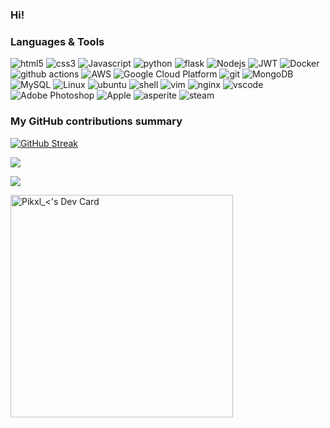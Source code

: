 ### Hi!



<h3>Languages & Tools</h3>
<p>
  <img alt="html5" src="https://img.shields.io/badge/-HTML5-E34F26?style=flat-square&logo=html5&logoColor=white" />
  <img alt="css3" src="https://img.shields.io/badge/css3-%231572B6.svg?style=flat-square&logo=css3&logoColor=white" />
  <img alt="Javascript" src="https://img.shields.io/badge/-javascript-f7df1c?style=flat-square&logo=javascript&logoColor=black" />
  <img alt="python" src="https://img.shields.io/badge/python-3670A0?style=flat-square&logo=python&logoColor=ffdd54"/>
  <img alt="flask" src="https://img.shields.io/badge/flask-%23000.svg?style=flat-square&logo=flask&logoColor=white"/>
  <img alt="Nodejs" src="https://img.shields.io/badge/-Nodejs-43853d?style=flat-square&logo=Node.js&logoColor=white" />
  <img alt="JWT" src="https://img.shields.io/badge/JWT-black?style=flat-square&logo=JSON%20web%20tokens" />
  <img alt="Docker" src="https://img.shields.io/badge/-Docker-46a2f1?style=flat-square&logo=docker&logoColor=white" />
  <img alt="github actions" src="https://img.shields.io/badge/-Github_Actions-2088FF?style=flat-square&logo=github-actions&logoColor=white" />
  <img alt="AWS" src="https://img.shields.io/badge/AWS-%23FF9900.svg?style=flat-square&logo=amazon-aws&logoColor=white" />
  <img alt="Google Cloud Platform" src="https://img.shields.io/badge/-Google_Cloud_Platform-1a73e8?style=flat-square&logo=google-cloud&logoColor=white" />
  <img alt="git" src="https://img.shields.io/badge/-Git-F05032?style=flat-square&logo=git&logoColor=white" />
  <img alt="MongoDB" src="https://img.shields.io/badge/-MongoDB-13aa52?style=flat-square&logo=mongodb&logoColor=white" />
  <img alt="MySQL" src="https://shields.io/badge/MySQL-lightgrey?logo=mysql&style=flat-square&logoColor=white&labelColor=blue" />
  <img alt="Linux" src="https://img.shields.io/badge/Linux-FCC624?style=flat-square&logo=linux&logoColor=black" />
  <img alt="ubuntu" src="https://img.shields.io/badge/Ubuntu-E95420?style=flat-square&logo=ubuntu&logoColor=white" />
  <img alt="shell" src="https://img.shields.io/badge/shell_script-%23121011.svg?style=flat-square&logo=gnu-bash&logoColor=white" />
  <img alt="vim" src="https://img.shields.io/badge/VIM-%2311AB00.svg?style=flat-square&logo=vim&logoColor=white" />
  <img alt="nginx" src="https://img.shields.io/badge/nginx-%23009639.svg?style=flat-square&logo=nginx&logoColor=white" />
  <img alt="vscode" src="https://img.shields.io/badge/Visual%20Studio%20Code-0078d7.svg?style=flat-square&logo=visual-studio-code&logoColor=white" />
  <img alt="Adobe Photoshop" src="https://img.shields.io/badge/-adobe%20photoshop-30a8ff?style=flat-square&logo=adobe%20photoshop&logoColor=white" />
  <img alt="Apple" src="https://img.shields.io/badge/Apple-%23000000.svg?style=flat-square&logo=apple&logoColor=white" />
  <img alt="asperite" src="https://img.shields.io/badge/Aseprite-FFFFFF?style=flat-square&logo=Aseprite&logoColor=#7D929E" />
  <img alt="steam" src="https://img.shields.io/badge/steam-%23000000.svg?style=flat-square&logo=steam&logoColor=white" />
</p>

<h3>My GitHub contributions summary</h3>

[![GitHub Streak](https://github-readme-streak-stats.herokuapp.com?user=skywalker0823&theme=dark&ring=CF7336&file=fb4362&currStreakNum=CF7336&currStreakLabel=CF7336&hide_border=true)](https://git.io/streak-stats)

![](https://github-readme-stats.vercel.app/api?username=skywalker0823&hide_border=true&show_icons=true&bg_color=151515&title_color=CF7336&icon_color=CF7336&text_bold=false&text_color=9e9e9e)


![](https://komarev.com/ghpvc/?username=skywalker0823&color=CF7336)

<a href="https://app.daily.dev/pikxl"><img src="https://api.daily.dev/devcards/v2/3nELliFsKxf0gPti2c91L.png?type=default&r=vdz" width="356" alt="Pikxl_<'s Dev Card"/></a>
